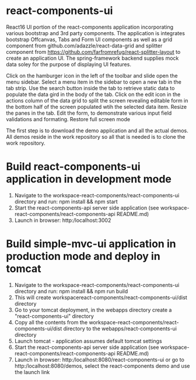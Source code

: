 # react-components-ui

React16 UI portion of the react-components application incorporating various bootstrap and 3rd party components.  The application is integrates bootstrap Offcanvas, Tabs and Form UI components as well as a grid component from github.com/adazzle/react-data-grid and splitter component from https://github.com/farfromrefug/react-splitter-layout to create an application UI.  The spring-framework backend supplies mock data soley for the purpose of displaying UI features.

Click on the hamburger icon in the left of the toolbar and slide open the menu sidebar.  Select a menu item in the sidebar to open a new tab in the tab strip.  Use the search button
inside the tab to retrieve static data to populate the data gird in the body of the tab.  Click on the edit icon in the actions column of the data grid to split the screen revealing editable form in the bottom half of the screen populated wtih the selected data item. Resize the panes in the tab.  Edit the form, to demonstrate various input field validations and formating.  Restore full screen mode 

The first step is to download the demo application and all the actual demos. All demos reside in the work repository so all that is needed is to clone the work repository.

# Build react-components-ui application in development mode
1. Navigate to the workspace-react-components/react-components-ui directory and run: npm install && npm start
2. Start the react-components-api server side application (see workspace-react-components/react-components-api README.md)
3. Launch in browser: http:/localhost:3002

# Build simple-mvc-ui application in production mode and deploy in tomcat
1. Navigate to the workspace-react-components/react-components-ui directory and run: npm install && npm run build
2. This will create workspacereact-components/react-components-ui/dist directory
3. Go to your tomcat deployment, in the webapps directory create a "react-components-ui" directory 
4. Copy all the contents from the workspace-react-components/react-components-ui/dist directory to the webapps/react-components-ui directory
5. Launch tomcat - application assumes default tomcat settings
6. Start the react-components-api server side application (see workspace-react-components/react-components-api README.md)
7. Launch in browser: http:/localhost:8080/react-components-ui or go to http:/localhost:8080/demos, select the react-components demo and use the launch link
